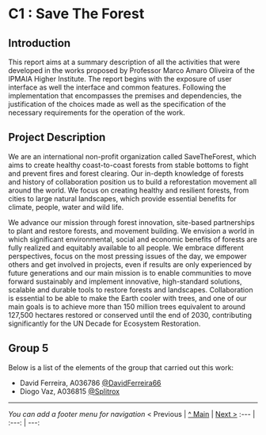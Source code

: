 # C1 : Save The Forest

## Introduction
This report aims at a summary description of all the activities that were developed in the works proposed by Professor Marco Amaro Oliveira of the IPMAIA Higher Institute.
The report begins with the exposure of user interface as well the interface and common features. Following the implementation that encompasses the premises and dependencies, the justification of the choices made as well as the specification of the necessary requirements for the operation of the work.


## Project Description
We are an international non-profit organization called SaveTheForest,
which aims to create healthy coast-to-coast forests from stable bottoms
to fight and prevent fires and forest clearing. Our in-depth knowledge of
forests and history of collaboration position us to build a reforestation movement
all around the world. We focus on creating healthy and resilient forests, from cities to large natural landscapes, which provide essential benefits for climate, people, water and wild life. 

We advance our mission through forest innovation, site-based partnerships
to plant and restore forests, and movement building. We envision a world in which
significant environmental, social and economic benefits of forests are fully realized and equitably available to all people. We embrace different perspectives, focus on the most pressing issues of the day, we empower others and get involved in projects, even if
results are only experienced by future generations and our main mission is to enable
communities to move forward sustainably and implement innovative, high-standard solutions,
scalable and durable tools to restore forests and landscapes. Collaboration is essential to be able to make the Earth cooler with trees, and one of our main goals is to achieve
more than 150 million trees equivalent to around 127,500 hectares restored or conserved
until the end of 2030, contributing significantly for the UN Decade for Ecosystem Restoration.


## Group 5

Below is a list of the elements of the group that carried out this work:

* David Ferreira, A036786 [@DavidFerreira66](https://github.com/DavidFerreiraa66)
* Diogo Vaz, A036815 [@Splitrox](https://github.com/Splitrox)



---
_You can add a footer menu for navigation_ 
< Previous | [^ Main](../../../) | [Next >](c2.md)
:--- | :---: | ---: 